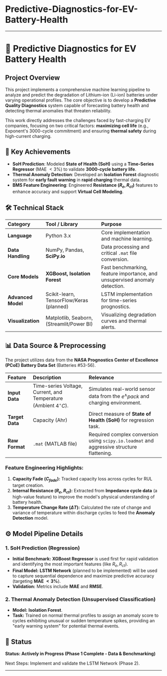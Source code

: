 # Predictive-Diagnostics-for-EV-Battery-Health


-----

# 🔋 Predictive Diagnostics for EV Battery Health

## Project Overview

This project implements a comprehensive machine learning pipeline to analyze and predict the degradation of Lithium-ion (Li-ion) batteries under varying operational profiles. The core objective is to develop a **Predictive Quality Diagnostics** system capable of forecasting battery health and detecting thermal anomalies that threaten reliability.

This work directly addresses the challenges faced by fast-charging EV companies, focusing on two critical factors: **maximizing cell life** (e.g., Exponent's 3000-cycle commitment) and ensuring **thermal safety** during high-current charging.

## 🎯 Key Achievements 

  * **SoH Prediction**: Modeled **State of Health (SoH)** using a **Time-Series Regressor** (MAE $< 3\%$) to validate **3000-cycle battery life**.
  * **Thermal Anomaly Detection**: Developed an **Isolation Forest** diagnostic system for **early fault warning** in **rapid charging** thermal data.
  * **BMS Feature Engineering**: Engineered **Resistance ($R_e, R_{ct}$)** features to enhance accuracy and support **Virtual Cell Modeling**.

## 🛠️ Technical Stack

| Category | Tool / Library | Purpose |
| :--- | :--- | :--- |
| **Language** | Python 3.x | Core implementation and machine learning. |
| **Data Handling** | NumPy, Pandas, **SciPy.io** | Data processing and critical `.mat` file conversion. |
| **Core Models** | **XGBoost, Isolation Forest** | Fast benchmarking, feature importance, and unsupervised anomaly detection. |
| **Advanced Model** | Scikit-learn, TensorFlow/Keras (planned) | LSTM implementation for time-series prognostics. |
| **Visualization** | Matplotlib, Seaborn, (Streamlit/Power BI) | Visualizing degradation curves and thermal alerts. |

## 📊 Data Source & Preprocessing

The project utilizes data from the **NASA Prognostics Center of Excellence (PCoE) Battery Data Set** (Batteries \#53-56).

| Feature | Description | Relevance |
| :--- | :--- | :--- |
| **Input Data** | Time-series Voltage, Current, and Temperature (Ambient $4^\circ C$). | Simulates real-world sensor data from the $e^{\wedge}pack$ and charging environment. |
| **Target Data** | Capacity (Ahr) | Direct measure of **State of Health (SoH)** for regression task. |
| **Raw Format** | `.mat` (MATLAB file) | Required complex conversion using `scipy.io.loadmat` and aggressive structure flattening. |

### Feature Engineering Highlights:

1.  **Capacity Fade ($C_{fade}$):** Tracked capacity loss across cycles for RUL target creation.
2.  **Internal Resistance ($R_{e}, R_{ct}$):** Extracted from **Impedance cycle data** (a high-value feature) to improve the model's physical understanding of battery health.
3.  **Temperature Change Rate ($\Delta T$):** Calculated the rate of change and variance of temperature within discharge cycles to feed the **Anomaly Detection** model.

## ⚙️ Model Pipeline Details

### 1\. SoH Prediction (Regression)

  * **Initial Benchmark:** **XGBoost Regressor** is used first for rapid validation and identifying the most important features (like $R_e, R_{ct}$).
  * **Final Model:** **LSTM Network** (planned to be implemented) will be used to capture sequential dependence and maximize predictive accuracy (targeting **MAE $< 3\%$**).
  * **Validation:** Metrics include **MAE** and **RMSE**.

### 2\. Thermal Anomaly Detection (Unsupervised Classification)

  * **Model:** **Isolation Forest**.
  * **Task:** Trained on normal thermal profiles to assign an anomaly score to cycles exhibiting unusual or sudden temperature spikes, providing an "early warning system" for potential thermal events.



## 🚀 Status

**Status: Actively in Progress (Phase 1 Complete - Data & Benchmarking)**

Next Steps: Implement and validate the LSTM Network (Phase 2).

-----

